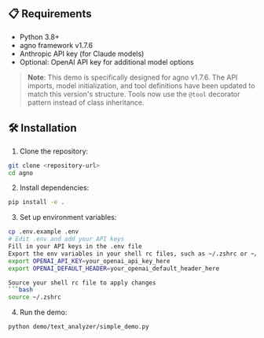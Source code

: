 
## 📋 Requirements

- Python 3.8+
- agno framework v1.7.6
- Anthropic API key (for Claude models)
- Optional: OpenAI API key for additional model options

> **Note**: This demo is specifically designed for agno v1.7.6. The API imports, model initialization, and tool definitions have been updated to match this version's structure. Tools now use the `@tool` decorator pattern instead of class inheritance.

## 🛠️ Installation

1. Clone the repository:
```bash
git clone <repository-url>
cd agno
```

2. Install dependencies:
```bash
pip install -e .
```

3. Set up environment variables:
```bash
cp .env.example .env
# Edit .env and add your API keys
Fill in your API keys in the .env file
Export the env variables in your shell rc files, such as ~/.zshrc or ~/.bashrc
export OPENAI_API_KEY=your_openai_api_key_here
export OPENAI_DEFAULT_HEADER=your_openai_default_header_here

Source your shell rc file to apply changes
```bash
source ~/.zshrc
```

4. Run the demo:
```bash
python demo/text_analyzer/simple_demo.py
```

